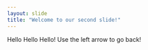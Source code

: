 ```yaml
---
layout: slide
title: "Welcome to our second slide!"
---
```

Hello Hello Hello!
Use the left arrow to go back!